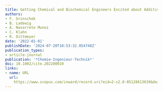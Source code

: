 ```yaml
---
title: Getting Chemical and Biochemical Engineers Excited about Additive Manufacturing
authors:
- F. Grinschek
- B. Ladewig
- A. Navarrete Munoz
- C. Klahn
- R. Dittmeyer
date: '2022-01-01'
publishDate: '2024-07-20T10:53:32.054748Z'
publication_types:
- article-journal
publication: '*Chemie-Ingenieur-Technik*'
doi: 10.1002/cite.202200010
links:
- name: URL
  url: 
    https://www.scopus.com/inward/record.uri?eid=2-s2.0-85128613639&doi=10.1002%2fcite.202200010&partnerID=40&md5=f5bc0965dfd892edb8b452ecf368b699
---
```

